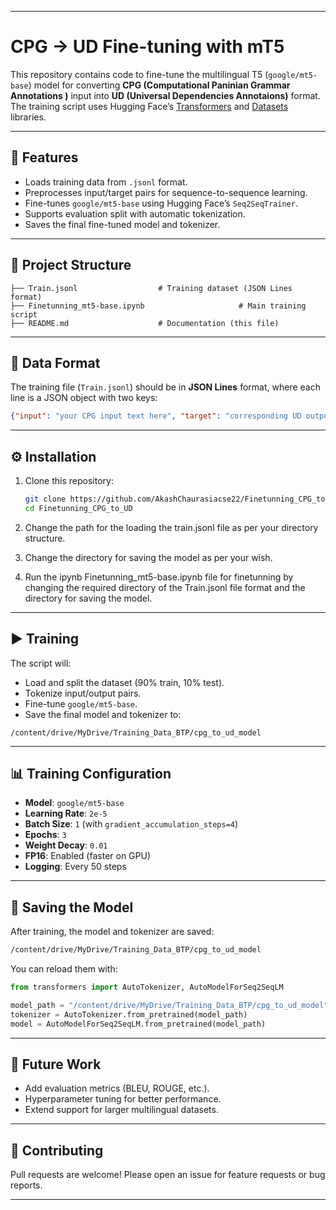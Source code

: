 
---

# CPG → UD Fine-tuning with mT5

This repository contains code to fine-tune the multilingual T5 (`google/mt5-base`) model for converting **CPG (Computational Paninian Grammar Annotations )** input into **UD (Universal Dependencies Annotaions)** format. The training script uses Hugging Face’s [Transformers](https://huggingface.co/transformers/) and [Datasets](https://huggingface.co/docs/datasets) libraries.

---

## 🚀 Features

* Loads training data from `.jsonl` format.
* Preprocesses input/target pairs for sequence-to-sequence learning.
* Fine-tunes `google/mt5-base` using Hugging Face’s `Seq2SeqTrainer`.
* Supports evaluation split with automatic tokenization.
* Saves the final fine-tuned model and tokenizer.

---

## 📂 Project Structure

```
├── Train.jsonl                  # Training dataset (JSON Lines format)
├── Finetunning_mt5-base.ipynb                     # Main training script
├── README.md                    # Documentation (this file)
```

---

## 📝 Data Format

The training file (`Train.jsonl`) should be in **JSON Lines** format, where each line is a JSON object with two keys:

```json
{"input": "your CPG input text here", "target": "corresponding UD output"}
```



---

## ⚙️ Installation

1. Clone this repository:

   ```bash
   git clone https://github.com/AkashChaurasiacse22/Finetunning_CPG_to_UD.git
   cd Finetunning_CPG_to_UD
   ```
2. Change the path for the loading the train.jsonl file as per your directory structure.
3. Change the directory for saving the model as per your wish.
4. Run the ipynb Finetunning_mt5-base.ipynb file for finetunning by changing the required directory of the Train.jsonl file format and the directory for saving the model.

---

## ▶️ Training

The script will:

* Load and split the dataset (90% train, 10% test).
* Tokenize input/output pairs.
* Fine-tune `google/mt5-base`.
* Save the final model and tokenizer to:

```
/content/drive/MyDrive/Training_Data_BTP/cpg_to_ud_model
```

---

## 📊 Training Configuration

* **Model**: `google/mt5-base`
* **Learning Rate**: `2e-5`
* **Batch Size**: `1` (with `gradient_accumulation_steps=4`)
* **Epochs**: `3`
* **Weight Decay**: `0.01`
* **FP16**: Enabled (faster on GPU)
* **Logging**: Every 50 steps

---

## 💾 Saving the Model

After training, the model and tokenizer are saved:

```bash
/content/drive/MyDrive/Training_Data_BTP/cpg_to_ud_model
```

You can reload them with:

```python
from transformers import AutoTokenizer, AutoModelForSeq2SeqLM

model_path = "/content/drive/MyDrive/Training_Data_BTP/cpg_to_ud_model"
tokenizer = AutoTokenizer.from_pretrained(model_path)
model = AutoModelForSeq2SeqLM.from_pretrained(model_path)
```

---

## 🔮 Future Work

* Add evaluation metrics (BLEU, ROUGE, etc.).
* Hyperparameter tuning for better performance.
* Extend support for larger multilingual datasets.

---

## 🤝 Contributing

Pull requests are welcome! Please open an issue for feature requests or bug reports.

---
